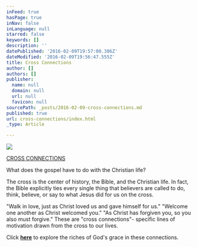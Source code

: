 ```yaml
---
inFeed: true
hasPage: true
inNav: false
inLanguage: null
starred: false
keywords: []
description: ''
datePublished: '2016-02-09T19:57:00.386Z'
dateModified: '2016-02-09T19:56:47.555Z'
title: Cross Connections
author: []
authors: []
publisher:
  name: null
  domain: null
  url: null
  favicon: null
sourcePath: _posts/2016-02-09-cross-connections.md
published: true
url: cross-connections/index.html
_type: Article

---
```

![](https://the-grid-user-content.s3-us-west-2.amazonaws.com/19776720-37a6-4e06-a1fb-4ba0d1d438fc.png)

[CROSS CONNECTIONS][0]

What does the gospel have to do with the Christian life?

The cross is the center of history, the Bible, and the Christian life. In fact, the Bible explicitly ties every single thing that believers are called to do, think, believe, or say to what Jesus did for us on the cross.

"Walk in love, just as Christ loved us and gave himself for us." "Welcome one another as Christ welcomed you." "As Christ has forgiven you, so you also must forgive." These are "cross connections"- specific lines of motivation drawn from the cross to our lives. 

Click [**here**][0] to explore the riches of God's grace in these connections.

[0]: https://thegrid.ai/crossconnections/